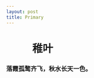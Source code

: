 ```yaml
---
layout: post
title: Primary
---
```

<h1 id="稚叶" style="padding-left: 2.5em;">稚叶</h1>

### 落霞孤鹜齐飞，秋水长天一色。
